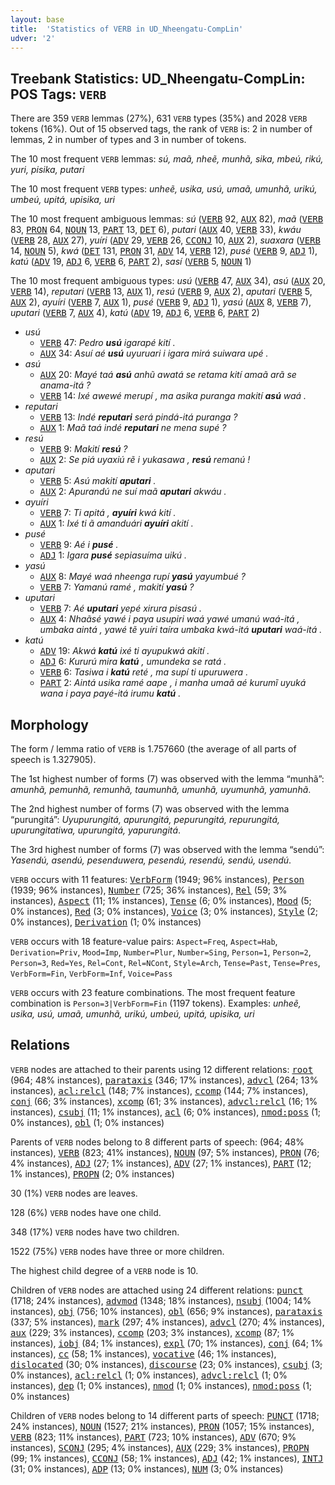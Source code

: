 ```yaml
---
layout: base
title:  'Statistics of VERB in UD_Nheengatu-CompLin'
udver: '2'
---
```


## Treebank Statistics: UD_Nheengatu-CompLin: POS Tags: `VERB`

There are 359 `VERB` lemmas (27%), 631 `VERB` types (35%) and 2028 `VERB` tokens (16%).
Out of 15 observed tags, the rank of `VERB` is: 2 in number of lemmas, 2 in number of types and 3 in number of tokens.

The 10 most frequent `VERB` lemmas: <em>sú, maã, nheẽ, munhã, sika, mbeú, rikú, yuri, pisika, putari</em>

The 10 most frequent `VERB` types:  <em>unheẽ, usika, usú, umaã, umunhã, urikú, umbeú, upitá, upisika, uri</em>

The 10 most frequent ambiguous lemmas: <em>sú</em> (<tt><a href="yrl_complin-pos-VERB.html">VERB</a></tt> 92, <tt><a href="yrl_complin-pos-AUX.html">AUX</a></tt> 82), <em>maã</em> (<tt><a href="yrl_complin-pos-VERB.html">VERB</a></tt> 83, <tt><a href="yrl_complin-pos-PRON.html">PRON</a></tt> 64, <tt><a href="yrl_complin-pos-NOUN.html">NOUN</a></tt> 13, <tt><a href="yrl_complin-pos-PART.html">PART</a></tt> 13, <tt><a href="yrl_complin-pos-DET.html">DET</a></tt> 6), <em>putari</em> (<tt><a href="yrl_complin-pos-AUX.html">AUX</a></tt> 40, <tt><a href="yrl_complin-pos-VERB.html">VERB</a></tt> 33), <em>kwáu</em> (<tt><a href="yrl_complin-pos-VERB.html">VERB</a></tt> 28, <tt><a href="yrl_complin-pos-AUX.html">AUX</a></tt> 27), <em>yuíri</em> (<tt><a href="yrl_complin-pos-ADV.html">ADV</a></tt> 29, <tt><a href="yrl_complin-pos-VERB.html">VERB</a></tt> 26, <tt><a href="yrl_complin-pos-CCONJ.html">CCONJ</a></tt> 10, <tt><a href="yrl_complin-pos-AUX.html">AUX</a></tt> 2), <em>suaxara</em> (<tt><a href="yrl_complin-pos-VERB.html">VERB</a></tt> 14, <tt><a href="yrl_complin-pos-NOUN.html">NOUN</a></tt> 5), <em>kwá</em> (<tt><a href="yrl_complin-pos-DET.html">DET</a></tt> 131, <tt><a href="yrl_complin-pos-PRON.html">PRON</a></tt> 31, <tt><a href="yrl_complin-pos-ADV.html">ADV</a></tt> 14, <tt><a href="yrl_complin-pos-VERB.html">VERB</a></tt> 12), <em>pusé</em> (<tt><a href="yrl_complin-pos-VERB.html">VERB</a></tt> 9, <tt><a href="yrl_complin-pos-ADJ.html">ADJ</a></tt> 1), <em>katú</em> (<tt><a href="yrl_complin-pos-ADV.html">ADV</a></tt> 19, <tt><a href="yrl_complin-pos-ADJ.html">ADJ</a></tt> 6, <tt><a href="yrl_complin-pos-VERB.html">VERB</a></tt> 6, <tt><a href="yrl_complin-pos-PART.html">PART</a></tt> 2), <em>sasí</em> (<tt><a href="yrl_complin-pos-VERB.html">VERB</a></tt> 5, <tt><a href="yrl_complin-pos-NOUN.html">NOUN</a></tt> 1)

The 10 most frequent ambiguous types:  <em>usú</em> (<tt><a href="yrl_complin-pos-VERB.html">VERB</a></tt> 47, <tt><a href="yrl_complin-pos-AUX.html">AUX</a></tt> 34), <em>asú</em> (<tt><a href="yrl_complin-pos-AUX.html">AUX</a></tt> 20, <tt><a href="yrl_complin-pos-VERB.html">VERB</a></tt> 14), <em>reputari</em> (<tt><a href="yrl_complin-pos-VERB.html">VERB</a></tt> 13, <tt><a href="yrl_complin-pos-AUX.html">AUX</a></tt> 1), <em>resú</em> (<tt><a href="yrl_complin-pos-VERB.html">VERB</a></tt> 9, <tt><a href="yrl_complin-pos-AUX.html">AUX</a></tt> 2), <em>aputari</em> (<tt><a href="yrl_complin-pos-VERB.html">VERB</a></tt> 5, <tt><a href="yrl_complin-pos-AUX.html">AUX</a></tt> 2), <em>ayuíri</em> (<tt><a href="yrl_complin-pos-VERB.html">VERB</a></tt> 7, <tt><a href="yrl_complin-pos-AUX.html">AUX</a></tt> 1), <em>pusé</em> (<tt><a href="yrl_complin-pos-VERB.html">VERB</a></tt> 9, <tt><a href="yrl_complin-pos-ADJ.html">ADJ</a></tt> 1), <em>yasú</em> (<tt><a href="yrl_complin-pos-AUX.html">AUX</a></tt> 8, <tt><a href="yrl_complin-pos-VERB.html">VERB</a></tt> 7), <em>uputari</em> (<tt><a href="yrl_complin-pos-VERB.html">VERB</a></tt> 7, <tt><a href="yrl_complin-pos-AUX.html">AUX</a></tt> 4), <em>katú</em> (<tt><a href="yrl_complin-pos-ADV.html">ADV</a></tt> 19, <tt><a href="yrl_complin-pos-ADJ.html">ADJ</a></tt> 6, <tt><a href="yrl_complin-pos-VERB.html">VERB</a></tt> 6, <tt><a href="yrl_complin-pos-PART.html">PART</a></tt> 2)


* <em>usú</em>
  * <tt><a href="yrl_complin-pos-VERB.html">VERB</a></tt> 47: <em>Pedro <b>usú</b> igarapé kití .</em>
  * <tt><a href="yrl_complin-pos-AUX.html">AUX</a></tt> 34: <em>Asuí aé <b>usú</b> uyuruari i igara mirá suiwara upé .</em>
* <em>asú</em>
  * <tt><a href="yrl_complin-pos-AUX.html">AUX</a></tt> 20: <em>Mayé taá <b>asú</b> anhũ awatá se retama kití amaã arã se anama-itá ?</em>
  * <tt><a href="yrl_complin-pos-VERB.html">VERB</a></tt> 14: <em>Ixé awewé merupí , ma asika puranga makití <b>asú</b> waá .</em>
* <em>reputari</em>
  * <tt><a href="yrl_complin-pos-VERB.html">VERB</a></tt> 13: <em>Indé <b>reputari</b> será pindá-itá puranga ?</em>
  * <tt><a href="yrl_complin-pos-AUX.html">AUX</a></tt> 1: <em>Maã taá indé <b>reputari</b> ne mena supé ?</em>
* <em>resú</em>
  * <tt><a href="yrl_complin-pos-VERB.html">VERB</a></tt> 9: <em>Makití <b>resú</b> ?</em>
  * <tt><a href="yrl_complin-pos-AUX.html">AUX</a></tt> 2: <em>Se piá uyaxiú rẽ i yukasawa , <b>resú</b> remanú !</em>
* <em>aputari</em>
  * <tt><a href="yrl_complin-pos-VERB.html">VERB</a></tt> 5: <em>Asú makití <b>aputari</b> .</em>
  * <tt><a href="yrl_complin-pos-AUX.html">AUX</a></tt> 2: <em>Apurandú ne suí maã <b>aputari</b> akwáu .</em>
* <em>ayuíri</em>
  * <tt><a href="yrl_complin-pos-VERB.html">VERB</a></tt> 7: <em>Ti apitá , <b>ayuíri</b> kwá kití .</em>
  * <tt><a href="yrl_complin-pos-AUX.html">AUX</a></tt> 1: <em>Ixé ti ã amanduári <b>ayuíri</b> akití .</em>
* <em>pusé</em>
  * <tt><a href="yrl_complin-pos-VERB.html">VERB</a></tt> 9: <em>Aé i <b>pusé</b> .</em>
  * <tt><a href="yrl_complin-pos-ADJ.html">ADJ</a></tt> 1: <em>Igara <b>pusé</b> sepiasuíma uikú .</em>
* <em>yasú</em>
  * <tt><a href="yrl_complin-pos-AUX.html">AUX</a></tt> 8: <em>Mayé waá nheenga rupí <b>yasú</b> yayumbué ?</em>
  * <tt><a href="yrl_complin-pos-VERB.html">VERB</a></tt> 7: <em>Yamanú ramé , makití <b>yasú</b> ?</em>
* <em>uputari</em>
  * <tt><a href="yrl_complin-pos-VERB.html">VERB</a></tt> 7: <em>Aé <b>uputari</b> yepé xirura pisasú .</em>
  * <tt><a href="yrl_complin-pos-AUX.html">AUX</a></tt> 4: <em>Nhaãsé yawé i paya usupiri waá yawé umanú waá-itá , umbaka aintá , yawé tẽ yuíri taíra umbaka kwá-itá <b>uputari</b> waá-itá .</em>
* <em>katú</em>
  * <tt><a href="yrl_complin-pos-ADV.html">ADV</a></tt> 19: <em>Akwá <b>katú</b> ixé ti ayupukwá akití .</em>
  * <tt><a href="yrl_complin-pos-ADJ.html">ADJ</a></tt> 6: <em>Kururú mira <b>katú</b> , umundeka se ratá .</em>
  * <tt><a href="yrl_complin-pos-VERB.html">VERB</a></tt> 6: <em>Tasiwa i <b>katú</b> reté , ma supí ti upuruwera .</em>
  * <tt><a href="yrl_complin-pos-PART.html">PART</a></tt> 2: <em>Aintá usika ramé aape , i manha umaã aé kurumĩ uyuká wana i paya payé-itá irumu <b>katú</b> .</em>

## Morphology

The form / lemma ratio of `VERB` is 1.757660 (the average of all parts of speech is 1.327905).

The 1st highest number of forms (7) was observed with the lemma “munhã”: <em>amunhã, pemunhã, remunhã, taumunhã, umunhã, uyumunhã, yamunhã</em>.

The 2nd highest number of forms (7) was observed with the lemma “purungitá”: <em>Uyupurungitá, apurungitá, pepurungitá, repurungitá, upurungitatiwa, upurungitá, yapurungitá</em>.

The 3rd highest number of forms (7) was observed with the lemma “sendú”: <em>Yasendú, asendú, pesenduwera, pesendú, resendú, sendú, usendú</em>.

`VERB` occurs with 11 features: <tt><a href="yrl_complin-feat-VerbForm.html">VerbForm</a></tt> (1949; 96% instances), <tt><a href="yrl_complin-feat-Person.html">Person</a></tt> (1939; 96% instances), <tt><a href="yrl_complin-feat-Number.html">Number</a></tt> (725; 36% instances), <tt><a href="yrl_complin-feat-Rel.html">Rel</a></tt> (59; 3% instances), <tt><a href="yrl_complin-feat-Aspect.html">Aspect</a></tt> (11; 1% instances), <tt><a href="yrl_complin-feat-Tense.html">Tense</a></tt> (6; 0% instances), <tt><a href="yrl_complin-feat-Mood.html">Mood</a></tt> (5; 0% instances), <tt><a href="yrl_complin-feat-Red.html">Red</a></tt> (3; 0% instances), <tt><a href="yrl_complin-feat-Voice.html">Voice</a></tt> (3; 0% instances), <tt><a href="yrl_complin-feat-Style.html">Style</a></tt> (2; 0% instances), <tt><a href="yrl_complin-feat-Derivation.html">Derivation</a></tt> (1; 0% instances)

`VERB` occurs with 18 feature-value pairs: `Aspect=Freq`, `Aspect=Hab`, `Derivation=Priv`, `Mood=Imp`, `Number=Plur`, `Number=Sing`, `Person=1`, `Person=2`, `Person=3`, `Red=Yes`, `Rel=Cont`, `Rel=NCont`, `Style=Arch`, `Tense=Past`, `Tense=Pres`, `VerbForm=Fin`, `VerbForm=Inf`, `Voice=Pass`

`VERB` occurs with 23 feature combinations.
The most frequent feature combination is `Person=3|VerbForm=Fin` (1197 tokens).
Examples: <em>unheẽ, usika, usú, umaã, umunhã, urikú, umbeú, upitá, upisika, uri</em>


## Relations

`VERB` nodes are attached to their parents using 12 different relations: <tt><a href="yrl_complin-dep-root.html">root</a></tt> (964; 48% instances), <tt><a href="yrl_complin-dep-parataxis.html">parataxis</a></tt> (346; 17% instances), <tt><a href="yrl_complin-dep-advcl.html">advcl</a></tt> (264; 13% instances), <tt><a href="yrl_complin-dep-acl-relcl.html">acl:relcl</a></tt> (148; 7% instances), <tt><a href="yrl_complin-dep-ccomp.html">ccomp</a></tt> (144; 7% instances), <tt><a href="yrl_complin-dep-conj.html">conj</a></tt> (66; 3% instances), <tt><a href="yrl_complin-dep-xcomp.html">xcomp</a></tt> (61; 3% instances), <tt><a href="yrl_complin-dep-advcl-relcl.html">advcl:relcl</a></tt> (16; 1% instances), <tt><a href="yrl_complin-dep-csubj.html">csubj</a></tt> (11; 1% instances), <tt><a href="yrl_complin-dep-acl.html">acl</a></tt> (6; 0% instances), <tt><a href="yrl_complin-dep-nmod-poss.html">nmod:poss</a></tt> (1; 0% instances), <tt><a href="yrl_complin-dep-obl.html">obl</a></tt> (1; 0% instances)

Parents of `VERB` nodes belong to 8 different parts of speech:  (964; 48% instances), <tt><a href="yrl_complin-pos-VERB.html">VERB</a></tt> (823; 41% instances), <tt><a href="yrl_complin-pos-NOUN.html">NOUN</a></tt> (97; 5% instances), <tt><a href="yrl_complin-pos-PRON.html">PRON</a></tt> (76; 4% instances), <tt><a href="yrl_complin-pos-ADJ.html">ADJ</a></tt> (27; 1% instances), <tt><a href="yrl_complin-pos-ADV.html">ADV</a></tt> (27; 1% instances), <tt><a href="yrl_complin-pos-PART.html">PART</a></tt> (12; 1% instances), <tt><a href="yrl_complin-pos-PROPN.html">PROPN</a></tt> (2; 0% instances)

30 (1%) `VERB` nodes are leaves.

128 (6%) `VERB` nodes have one child.

348 (17%) `VERB` nodes have two children.

1522 (75%) `VERB` nodes have three or more children.

The highest child degree of a `VERB` node is 10.

Children of `VERB` nodes are attached using 24 different relations: <tt><a href="yrl_complin-dep-punct.html">punct</a></tt> (1718; 24% instances), <tt><a href="yrl_complin-dep-advmod.html">advmod</a></tt> (1348; 18% instances), <tt><a href="yrl_complin-dep-nsubj.html">nsubj</a></tt> (1004; 14% instances), <tt><a href="yrl_complin-dep-obj.html">obj</a></tt> (756; 10% instances), <tt><a href="yrl_complin-dep-obl.html">obl</a></tt> (656; 9% instances), <tt><a href="yrl_complin-dep-parataxis.html">parataxis</a></tt> (337; 5% instances), <tt><a href="yrl_complin-dep-mark.html">mark</a></tt> (297; 4% instances), <tt><a href="yrl_complin-dep-advcl.html">advcl</a></tt> (270; 4% instances), <tt><a href="yrl_complin-dep-aux.html">aux</a></tt> (229; 3% instances), <tt><a href="yrl_complin-dep-ccomp.html">ccomp</a></tt> (203; 3% instances), <tt><a href="yrl_complin-dep-xcomp.html">xcomp</a></tt> (87; 1% instances), <tt><a href="yrl_complin-dep-iobj.html">iobj</a></tt> (84; 1% instances), <tt><a href="yrl_complin-dep-expl.html">expl</a></tt> (70; 1% instances), <tt><a href="yrl_complin-dep-conj.html">conj</a></tt> (64; 1% instances), <tt><a href="yrl_complin-dep-cc.html">cc</a></tt> (58; 1% instances), <tt><a href="yrl_complin-dep-vocative.html">vocative</a></tt> (46; 1% instances), <tt><a href="yrl_complin-dep-dislocated.html">dislocated</a></tt> (30; 0% instances), <tt><a href="yrl_complin-dep-discourse.html">discourse</a></tt> (23; 0% instances), <tt><a href="yrl_complin-dep-csubj.html">csubj</a></tt> (3; 0% instances), <tt><a href="yrl_complin-dep-acl-relcl.html">acl:relcl</a></tt> (1; 0% instances), <tt><a href="yrl_complin-dep-advcl-relcl.html">advcl:relcl</a></tt> (1; 0% instances), <tt><a href="yrl_complin-dep-dep.html">dep</a></tt> (1; 0% instances), <tt><a href="yrl_complin-dep-nmod.html">nmod</a></tt> (1; 0% instances), <tt><a href="yrl_complin-dep-nmod-poss.html">nmod:poss</a></tt> (1; 0% instances)

Children of `VERB` nodes belong to 14 different parts of speech: <tt><a href="yrl_complin-pos-PUNCT.html">PUNCT</a></tt> (1718; 24% instances), <tt><a href="yrl_complin-pos-NOUN.html">NOUN</a></tt> (1527; 21% instances), <tt><a href="yrl_complin-pos-PRON.html">PRON</a></tt> (1057; 15% instances), <tt><a href="yrl_complin-pos-VERB.html">VERB</a></tt> (823; 11% instances), <tt><a href="yrl_complin-pos-PART.html">PART</a></tt> (723; 10% instances), <tt><a href="yrl_complin-pos-ADV.html">ADV</a></tt> (670; 9% instances), <tt><a href="yrl_complin-pos-SCONJ.html">SCONJ</a></tt> (295; 4% instances), <tt><a href="yrl_complin-pos-AUX.html">AUX</a></tt> (229; 3% instances), <tt><a href="yrl_complin-pos-PROPN.html">PROPN</a></tt> (99; 1% instances), <tt><a href="yrl_complin-pos-CCONJ.html">CCONJ</a></tt> (58; 1% instances), <tt><a href="yrl_complin-pos-ADJ.html">ADJ</a></tt> (42; 1% instances), <tt><a href="yrl_complin-pos-INTJ.html">INTJ</a></tt> (31; 0% instances), <tt><a href="yrl_complin-pos-ADP.html">ADP</a></tt> (13; 0% instances), <tt><a href="yrl_complin-pos-NUM.html">NUM</a></tt> (3; 0% instances)

